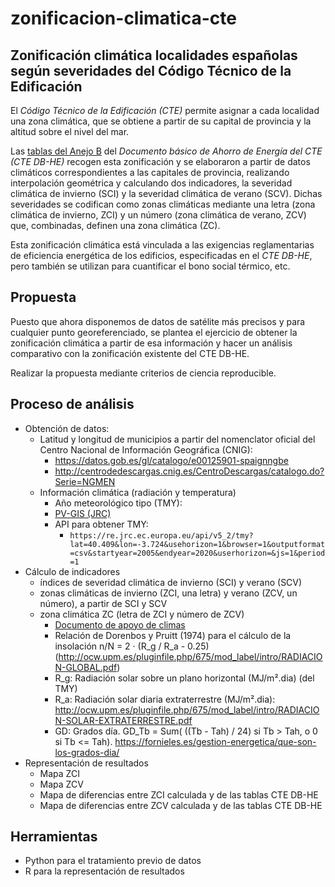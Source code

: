 # zonificacion-climatica-cte

## Zonificación climática localidades españolas según severidades del Código Técnico de la Edificación

El *Código Técnico de la Edificación (CTE)* permite asignar a cada localidad una zona climática, que se obtiene a partir de su capital de provincia y la altitud sobre el nivel del mar.

Las [tablas del Anejo B](https://www.codigotecnico.org/pdf/Documentos/HE/DccHE.pdf) del *Documento básico de Ahorro de Energía del CTE (CTE DB-HE)* recogen esta zonificación y se elaboraron a partir de datos climáticos correspondientes a las capitales de provincia, realizando interpolación geométrica y calculando dos indicadores, la severidad climática de invierno (SCI) y la severidad climática de verano (SCV). Dichas severidades se codifican como zonas climáticas mediante una letra (zona climática de invierno, ZCI) y un número (zona climática de verano, ZCV) que, combinadas, definen una zona climática (ZC).

Esta zonificación climática está vinculada a las exigencias reglamentarias de eficiencia energética de los edificios, especificadas en el *CTE DB-HE*, pero también se utilizan para cuantificar el bono social térmico, etc.

## Propuesta

Puesto que ahora disponemos de datos de satélite más precisos y para cualquier punto georeferenciado, se plantea el ejercicio de obtener la zonificación climática a partir de esa información y hacer un análisis comparativo con la zonificación existente del CTE DB-HE.

Realizar la propuesta mediante criterios de ciencia reproducible.

## Proceso de análisis

- Obtención de datos:
  - Latitud y longitud de municipios a partir del nomenclator oficial del Centro Nacional de Información Geográfica (CNIG):
    - https://datos.gob.es/gl/catalogo/e00125901-spaignngbe
    - http://centrodedescargas.cnig.es/CentroDescargas/catalogo.do?Serie=NGMEN
  - Información climática (radiación y temperatura)
    - Año meteorológico tipo (TMY):
    - [PV-GIS (JRC)](https://re.jrc.ec.europa.eu/pvg_tools/en/)
    - API para obtener TMY:
      - `https://re.jrc.ec.europa.eu/api/v5_2/tmy?lat=40.409&lon=-3.724&usehorizon=1&browser=1&outputformat=csv&startyear=2005&endyear=2020&userhorizon=&js=1&period=1`
- Cálculo de indicadores
  - índices de severidad climática de invierno (SCI) y verano (SCV)
  - zonas climáticas de invierno (ZCI, una letra) y verano (ZCV, un número), a partir de SCI y SCV
  - zona climática ZC (letra de ZCI y número de ZCV)
    - [Documento de apoyo de climas](https://www.codigotecnico.org/pdf/Documentos/HE/20170202-DOC-DB-HE-0-Climas%20de%20referencia.pdf)
    - Relación de Dorenbos y Pruitt (1974) para el cálculo de la insolación n/N = 2 · (R_g / R_a - 0.25) (http://ocw.upm.es/pluginfile.php/675/mod_label/intro/RADIACION-GLOBAL.pdf)
    - R_g: Radiación solar sobre un plano horizontal (MJ/m².dia) (del TMY)
    - R_a: Radiación solar diaria extraterrestre (MJ/m².dia): http://ocw.upm.es/pluginfile.php/675/mod_label/intro/RADIACION-SOLAR-EXTRATERRESTRE.pdf
    - GD: Grados día. GD_Tb = Sum( ((Tb - Tah) / 24) si Tb > Tah, o 0 si Tb <= Tah). https://fornieles.es/gestion-energetica/que-son-los-grados-dia/
- Representación de resultados
  - Mapa ZCI
  - Mapa ZCV
  - Mapa de diferencias entre ZCI calculada y de las tablas CTE DB-HE
  - Mapa de diferencias entre ZCV calculada y de las tablas CTE DB-HE

## Herramientas

- Python para el tratamiento previo de datos
- R para la representación de resultados

